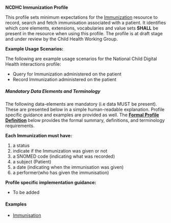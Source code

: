 **NCDHC Immunization Profile**

This profile sets minimum expectations for the [Immunization] resource to record, search and fetch immunisation associated with a patient. It identifies which core elements, extensions, vocabularies and value sets **SHALL** be present in the resource when using this profile. The profile is at draft stage and under review by the Child Health Working Group. 

**Example Usage Scenarios:**

The following are example usage scenarios for the National Child Digital Health interactions
profile:

-   Query for Immunization administered on the patient
-   Record Immunization administered on the patient

##### Mandatory Data Elements and Terminology


The following data-elements are mandatory (i.e data MUST be present). These are presented below in a simple human-readable explanation.  Profile specific guidance and examples are provided as well.  The [**Formal Profile Definition**](#profile) below provides the  formal summary, definitions, and  terminology requirements.  

**Each Immunization must have:**

1.  a status  
1.  indicate if the Immunization was given or not
1.  a SNOMED code (indicating what was recorded)
1.  a subject (Patient)
1.  a date (indicating when the immunisation was given)
1.	a performer(who has given the immunisation)

**Profile specific implementation guidance:**

* To be added


#### Examples

- [Immunisation](ncdhc-observation-immunisation-normal-example.html)

[Immunization]: http://hl7.org.au/fhir/base2018Oct/StructureDefinition-au-immunisation.html
[extensible]: http://hl7.org/fhir/terminologies.html#extensible
[General Guidance Section]: definitions.html
